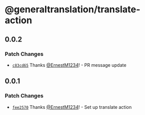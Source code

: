 # @generaltranslation/translate-action

## 0.0.2

### Patch Changes

- [`c83cd65`](https://github.com/generaltranslation/translate/commit/c83cd65018471c46560bc1c767a86eec271466f8) Thanks [@ErnestM1234](https://github.com/ErnestM1234)! - PR message update

## 0.0.1

### Patch Changes

- [`fee2570`](https://github.com/generaltranslation/translate/commit/fee25707984c4c06e20fdd4f9b8d7e810be62bf2) Thanks [@ErnestM1234](https://github.com/ErnestM1234)! - Set up translate action
